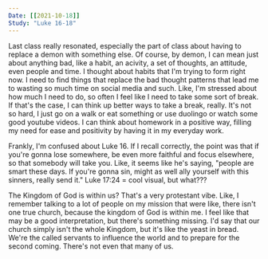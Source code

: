 ```yaml
---
Date: [[2021-10-18]]
Study: "Luke 16-18"
---
```


Last class really resonated, especially the part of class about having to replace a demon with something else. Of course, by demon, I can mean just about anything bad, like a habit, an acivity, a set of thoughts, an attitude, even people and time. I thought about habits that I'm trying to form right now. I need to find things that replace the bad thought patterns that lead me to wasting so much time on social media and such. Like, I'm stressed about how much I need to do, so often I feel like I need to take some sort of break. If that's the case, I can think up better ways to take a break, really. It's not so hard, I just go on a walk or eat something or use duolingo or watch some good youtube videos. I can think about homework in a positive way, filling my need for ease and positivity by having it in my everyday work. 

Frankly, I'm confused about Luke 16. If I recall correctly, the point was that if you're gonna lose somewhere, be even more faithful and focus elsewhere, so that somebody will take you. Like, it seems like he's saying, "people are smart these days. If you're gonna sin, might as well ally yourself with this sinners, really send it."
Luke 17:24 = cool visual, but what???

The Kingdom of God is within us? That's a very protestant vibe. Like, I remember talking to a lot of people on my mission that were like, there isn't one true church, because the kingdom of God is within me. I feel like that may be a good interpretation, but there's something missing. I'd say that our church simply isn't the whole Kingdom, but it's like the yeast in bread. We're the called servants to influence the world and to prepare for the second coming. There's not even that many of us. 
